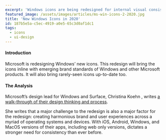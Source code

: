 ```yaml
---
excerpt: 'Windows icons are being redesigned for internal visual consistency and to bring their style inline with emerging brand updates.'
featured_image: /assets/images/articles/ms-win-icons-2-2020.jpg
title: 'New Windows Icons in 2020'
id: 187b5e5a-c5ec-4919-a0e5-65c3d0af1dc1
tags:
  - icons
  - ui-design
---
```

<h4>Introduction</h4>
<p>Microsoft is redesigning Windows’ new icons. This redesign will bring the icons inline with emerging brand standards of Windows and other Microsoft products. It will also bring rarely-seen icons up-to-date too.
</p>
<h4>The Analysis</h4>
<p>Microsoft’s design lead for Windows and Surface, Christina Koehn
, writes 
	<a href="https://medium.com/microsoft-design/iconic-icons-designing-the-world-of-windows-5e70e25e5416" target="_blank" title="Read Christina Koehns icon design walk though.">a walk-through of their design thinking and process</a>.
</p>
<p>She writes that a major challenge to the redesign is also a major factor for the redesign: creating harmonious brand and user experiences across a myriad of operating systems and devices. With iOS, Android, Windows, and MacOS versions of their apps, including web only versions, dictates a stronger need for consistency than ever before.
</p>